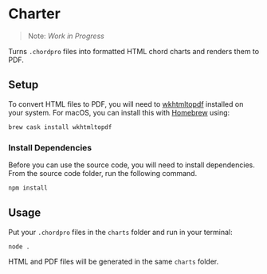 # Charter

> Note: _Work in Progress_

Turns `.chordpro` files into formatted HTML chord charts and renders them to PDF.

## Setup

To convert HTML files to PDF, you will need to [wkhtmltopdf](https://wkhtmltopdf.org/) installed on your system. For macOS, you can install this with [Homebrew](https://brew.sh/) using:

```sh
brew cask install wkhtmltopdf
```

### Install Dependencies

Before you can use the source code, you will need to install dependencies. From the source code folder, run the following command.

```sh
npm install
```

## Usage

Put your `.chordpro` files in the `charts` folder and run in your terminal:

```sh
node .
```

HTML and PDF files will be generated in the same `charts` folder.
